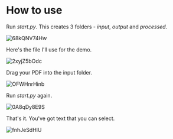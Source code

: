﻿# How to use

Run *start.py*. This creates 3 folders - *input*, *output* and *processed*.
 
![68kQNV74Hw](https://github.com/waLLxAck/scanned-document-image-to-text-pdf/assets/15944458/5232354e-3f50-412e-973e-0413c5f73918)

Here's the file I'll use for the demo.

![2xyjZ5bOdc](https://github.com/waLLxAck/scanned-document-image-to-text-pdf/assets/15944458/42ad53b0-91ff-4f96-8bb7-197529398e6e)

Drag your PDF into the input folder.

![OFWHnrHinb](https://github.com/waLLxAck/scanned-document-image-to-text-pdf/assets/15944458/aabb80fd-d965-474a-a006-366df8ebc5e6)

Run *start.py* again.

![0A8qDy8E9S](https://github.com/waLLxAck/scanned-document-image-to-text-pdf/assets/15944458/39101308-64f1-4a1a-ba66-b9fe57663f83)

That's it. You've got text that you can select.

![fnhJeSdHIU](https://github.com/waLLxAck/scanned-document-image-to-text-pdf/assets/15944458/9e028847-f139-4ca9-b6fa-00e572d51f34)
